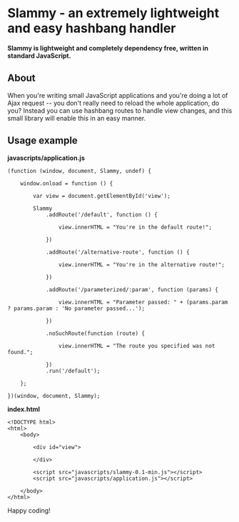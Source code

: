 # Slammy - an extremely lightweight and easy hashbang handler
**Slammy is lightweight and completely dependency free, written in standard JavaScript.**

## About
When you're writing small JavaScript applications and you're doing a lot of Ajax request -- you don't really need to reload the whole application, do you? Instead you can use hashbang routes to handle view changes, and this small library will enable this in an easy manner.

## Usage example
**javascripts/application.js**

    (function (window, document, Slammy, undef) {
        
        window.onload = function () {

            var view = document.getElementById('view');

            Slammy
                .addRoute('/default', function () {

                    view.innerHTML = "You're in the default route!";

                })

                .addRoute('/alternative-route', function () {

                    view.innerHTML = "You're in the alternative route!";

                })

                .addRoute('/parameterized/:param', function (params) {

                    view.innerHTML = "Parameter passed: " + (params.param ? params.param : 'No parameter passed...');

                })

                .noSuchRoute(function (route) {

                    view.innerHTML = "The route you specified was not found.";

                })
                .run('/default');

        };

    })(window, document, Slammy);

**index.html**

    <!DOCTYPE html>
    <html>
        <body>

            <div id="view">

            </div>

            <script src="javascripts/slammy-0.1-min.js"></script>
            <script src="javascripts/application.js"></script>

        </body>
    </html>


Happy coding!
